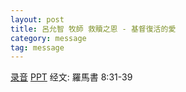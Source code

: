 ```yaml
---
layout: post
title: 呂允智 牧師 救贖之恩 - 基督復活的愛
category: message
tag: message
---
```


[录音](https://drive.google.com/open?id=169BOZlFSiUQhoYsWlizflaktgC5jmeec) [PPT](https://drive.google.com/open?id=1vVPNEuBu_k5oKvPBSqB15CMRBOehz5bL) 经文: 羅馬書 8:31-39
